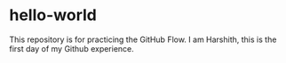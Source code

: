 # hello-world
This repository is for practicing the GitHub Flow.
I am Harshith, this is the first day of my Github experience.
